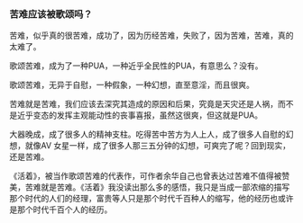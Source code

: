 ### 苦难应该被歌颂吗？

苦难，似乎真的很苦难，成功了，因为历经苦难，失败了，因为苦难，苦难，真的太难了。

歌颂苦难，成为了一种PUA，一种近乎全民性的PUA，有意思么？没有。

歌颂苦难，无异于自慰，一种假象，一种幻想，直至意淫，而且很爽。

苦难就是苦难，我们应该去深究其造成的原因和后果，究竟是天灾还是人祸，而不是近乎变态的发挥主观能动性的丧事喜报，虽然这很爽，但这就是PUA。

大器晚成，成了很多人的精神支柱。吃得苦中苦方为人上人，成了很多人自慰的幻想，就像AV 女星一样，成了很多人那三五分钟的幻想，可爽完了呢？回到现实，还是苦难。

《活着》，被当作歌颂苦难的代表作，可作者余华自己也曾表达过苦难不值得被赞美，苦难就是苦难。《活着》我没读出那么多的感悟，我只是当成一部浓缩的描写那个时代的人们的经理，富贵等人只是那个时代千百种人的缩写，他的经历也或许是那个时代千百个人的经历。